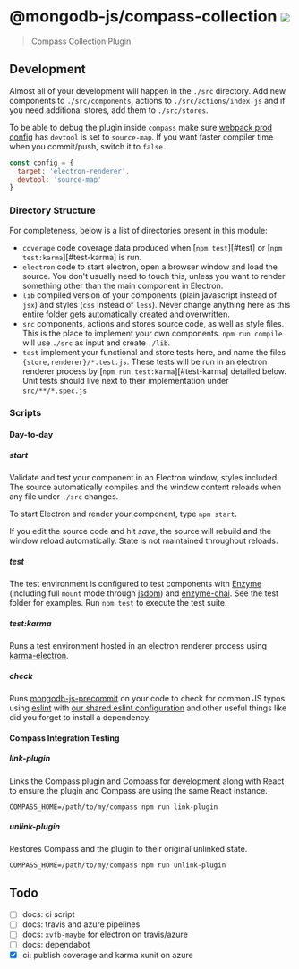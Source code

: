 # @mongodb-js/compass-collection [![][azure_img]][azure_url]

> Compass Collection Plugin

## Development

Almost all of your development will happen in the `./src` directory. Add new components
to `./src/components`, actions to `./src/actions/index.js` and if you need additional
stores, add them to `./src/stores`.

To be able to debug the plugin inside `compass` make sure [webpack prod config](./config/webpack.prod.config.js) has `devtool` is set to `source-map`.
If you want faster compiler time when you commit/push, switch it to `false.`

```js
const config = {
  target: 'electron-renderer',
  devtool: 'source-map'
}
```

### Directory Structure

For completeness, below is a list of directories present in this module:

- `coverage` code coverage data produced when [`npm test`][#test] or [`npm test:karma`][#test-karma] is run.
- `electron` code to start electron, open a browser window and load the source.
  You don't usually need to touch this, unless you want to render something other
  than the main component in Electron.
- `lib` compiled version of your components (plain javascript instead of `jsx`) and
  styles (`css` instead of `less`). Never change anything here as this entire folder
  gets automatically created and overwritten.
- `src` components, actions and stores source code, as well as style files. This is the
  place to implement your own components. `npm run compile` will use `./src` as input
  and create `./lib`.
- `test` implement your functional and store tests here, and name the files `{store,renderer}/*.test.js`.
  These tests will be run in an electron renderer process by [`npm run test:karma`][#test-karma] detailed below.
  Unit tests should live next to their implementation under `src/**/*.spec.js`

### Scripts

#### Day-to-day

##### start

Validate and test your component in an Electron window, styles included. The source automatically
compiles and the window content reloads when any file under `./src` changes.

To start Electron and render your component, type `npm start`.

If you edit the source code and hit _save_, the source will rebuild and the window reload
automatically. State is not maintained throughout reloads.

##### test

The test environment is configured to test components with [Enzyme][enzyme]
(including full `mount` mode through [jsdom][jsdom]) and [enzyme-chai][enzyme-chai].
See the test folder for examples. Run `npm test` to execute the test suite.

##### test:karma

Runs a test environment hosted in an electron renderer process using [karma-electron][karma-electron].

##### check

Runs [mongodb-js-precommit][mongodb-js-precommit] on your code to check for common JS typos using
[eslint][eslint] with [our shared eslint configuration][eslint-config-mongodb-js] and other useful
things like did you forget to install a dependency.

#### Compass Integration Testing

##### link-plugin

Links the Compass plugin and Compass for development along with React to ensure the plugin and Compass are using the same React instance.

```shell
COMPASS_HOME=/path/to/my/compass npm run link-plugin
```

##### unlink-plugin

Restores Compass and the plugin to their original unlinked state.

```shell
COMPASS_HOME=/path/to/my/compass npm run unlink-plugin
```

## Todo

- [ ] docs: ci script
- [ ] docs: travis and azure pipelines
- [ ] docs: `xvfb-maybe` for electron on travis/azure
- [ ] docs: dependabot
- [x] ci: publish coverage and karma xunit on azure

[azure_img]: https://dev.azure.com/team-compass/team-compass/_apis/build/status/mongodb-js.compass-collection?branchName=master
[azure_url]: https://dev.azure.com/team-compass/team-compass/_build/latest?definitionId=1&branchName=master
[enzyme]: http://airbnb.io/enzyme/
[enzyme-chai]: https://github.com/producthunt/chai-enzyme
[eslint]:https://eslint.org/
[eslint-config-mongodb-js]: https://github.com/mongodb-js/eslint-config
[jsdom]: https://github.com/tmpvar/jsdom
[karma]: https://karma-runner.github.io/latest/index.html
[karma-electron]: https://github.com/twolfson/karma-electron
[mongodb-js-precommit]: https://github.com/mongodb-js/precommit
